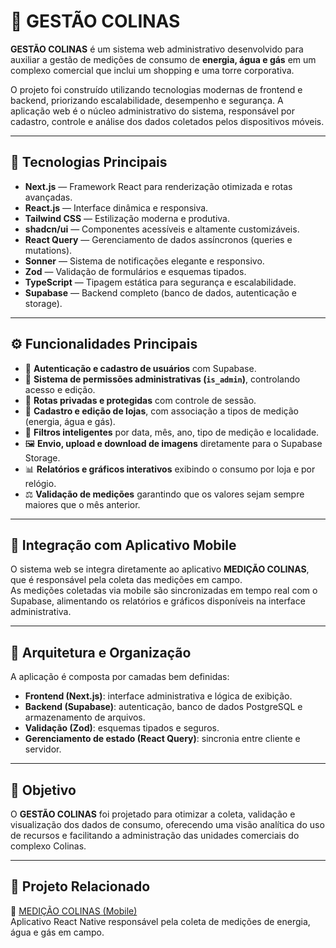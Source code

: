 # 🏢 GESTÃO COLINAS

**GESTÃO COLINAS** é um sistema web administrativo desenvolvido para auxiliar a gestão de medições de consumo de **energia, água e gás** em um complexo comercial que inclui um shopping e uma torre corporativa.

O projeto foi construído utilizando tecnologias modernas de frontend e backend, priorizando escalabilidade, desempenho e segurança. A aplicação web é o núcleo administrativo do sistema, responsável por cadastro, controle e análise dos dados coletados pelos dispositivos móveis.

---

## 🚀 Tecnologias Principais

- **Next.js** — Framework React para renderização otimizada e rotas avançadas.  
- **React.js** — Interface dinâmica e responsiva.  
- **Tailwind CSS** — Estilização moderna e produtiva.  
- **shadcn/ui** — Componentes acessíveis e altamente customizáveis.  
- **React Query** — Gerenciamento de dados assíncronos (queries e mutations).  
- **Sonner** — Sistema de notificações elegante e responsivo.  
- **Zod** — Validação de formulários e esquemas tipados.  
- **TypeScript** — Tipagem estática para segurança e escalabilidade.  
- **Supabase** — Backend completo (banco de dados, autenticação e storage).  

---

## ⚙️ Funcionalidades Principais

- 🔐 **Autenticação e cadastro de usuários** com Supabase.  
- 🧩 **Sistema de permissões administrativas (`is_admin`)**, controlando acesso e edição.  
- 🧭 **Rotas privadas e protegidas** com controle de sessão.  
- 🏬 **Cadastro e edição de lojas**, com associação a tipos de medição (energia, água e gás).  
- 📆 **Filtros inteligentes** por data, mês, ano, tipo de medição e localidade.  
- 🖼️ **Envio, upload e download de imagens** diretamente para o Supabase Storage.  
- 📊 **Relatórios e gráficos interativos** exibindo o consumo por loja e por relógio.  
- ⚖️ **Validação de medições** garantindo que os valores sejam sempre maiores que o mês anterior.  

---

## 🔗 Integração com Aplicativo Mobile

O sistema web se integra diretamente ao aplicativo **MEDIÇÃO COLINAS**, que é responsável pela coleta das medições em campo.  
As medições coletadas via mobile são sincronizadas em tempo real com o Supabase, alimentando os relatórios e gráficos disponíveis na interface administrativa.

---

## 🧱 Arquitetura e Organização

A aplicação é composta por camadas bem definidas:
- **Frontend (Next.js)**: interface administrativa e lógica de exibição.
- **Backend (Supabase)**: autenticação, banco de dados PostgreSQL e armazenamento de arquivos.
- **Validação (Zod)**: esquemas tipados e seguros.
- **Gerenciamento de estado (React Query)**: sincronia entre cliente e servidor.

---

## 🧩 Objetivo

O **GESTÃO COLINAS** foi projetado para otimizar a coleta, validação e visualização dos dados de consumo, oferecendo uma visão analítica do uso de recursos e facilitando a administração das unidades comerciais do complexo Colinas.

---

## 📱 Projeto Relacionado

🔗 [MEDIÇÃO COLINAS (Mobile)](https://github.com/FernandoFerreira94/Medicao-Colinas-Mobile)  
Aplicativo React Native responsável pela coleta de medições de energia, água e gás em campo.
